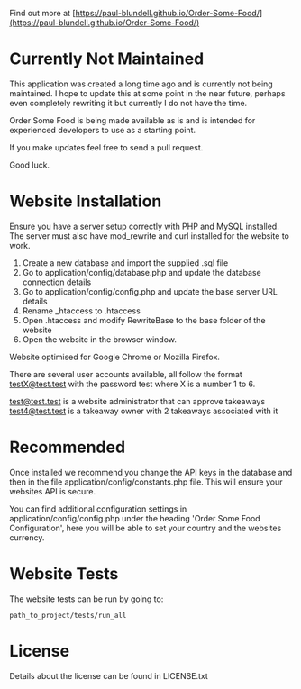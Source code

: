 Find out more at [https://paul-blundell.github.io/Order-Some-Food/](https://paul-blundell.github.io/Order-Some-Food/)

# Currently Not Maintained

This application was created a long time ago and is currently not being maintained.
I hope to update this at some point in the near future, perhaps even completely
rewriting it but currently I do not have the time.

Order Some Food is being made available as is and is intended for experienced
developers to use as a starting point.

If you make updates feel free to send a pull request.

Good luck.

# Website Installation

Ensure you have a server setup correctly with PHP and MySQL installed.
The server must also have mod_rewrite and curl installed for the website to work.

1. Create a new database and import the supplied .sql file
2. Go to application/config/database.php and update the database connection details
3. Go to application/config/config.php and update the base server URL details
4. Rename _htaccess to .htaccess
5. Open .htaccess and modify RewriteBase to the base folder of the website
4. Open the website in the browser window.

Website optimised for Google Chrome or Mozilla Firefox.

There are several user accounts available, all follow the format testX@test.test with the password test
where X is a number 1 to 6.

test@test.test is a website administrator that can approve takeaways
test4@test.test is a takeaway owner with 2 takeaways associated with it

# Recommended

Once installed we recommend you change the API keys in the database and then in 
the file application/config/constants.php file. This will ensure your websites
API is secure.

You can find additional configuration settings in application/config/config.php
under the heading 'Order Some Food Configuration', here you will be able to
set your country and the websites currency.


# Website Tests

The website tests can be run by going to:

	path_to_project/tests/run_all
	
# License

Details about the license can be found in LICENSE.txt

